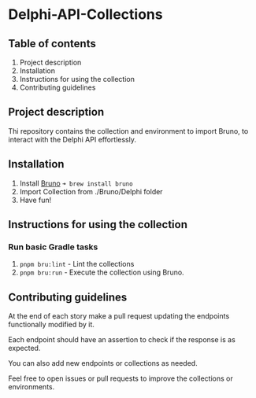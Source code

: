 # Delphi-API-Collections
## Table of contents
1. Project description
2. Installation
3. Instructions for using the collection
4. Contributing guidelines

## Project description
Thi repository contains the collection and environment to import Bruno, to interact with the Delphi API effortlessly.

## Installation
1. Install [Bruno](https://docs.usebruno.com/) `➜ brew install bruno`
2. Import Collection from ./Bruno/Delphi folder
3. Have fun!

## Instructions for using the collection
### Run basic Gradle tasks
1. ```pnpm bru:lint``` - Lint the collections
2. ```pnpm bru:run``` - Execute the collection using Bruno.

## Contributing guidelines
At the end of each story make a pull request updating the endpoints functionally modified by it.

Each endpoint should have an assertion to check if the response is as expected.

You can also add new endpoints or collections as needed.

Feel free to open issues or pull requests to improve the collections or environments.